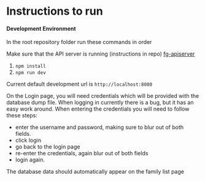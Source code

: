 # Instructions to run
#### Development Environment
In the root repository folder run these commands in order

Make sure that the API server is running (instructions in repo)
<a href='https://github.com/FamilyGenie/fg_apiserver'>fg-apiserver</a>

1. `npm install`
2. `npm run dev`

Current default development url is `http://localhost:8080`

On the Login page, you will need credentials which will be provided with the database dump file.
When logging in currently there is a bug, but it has an easy work around.
When entering the credentials you will need to follow these steps:

* enter the username and password, making sure to blur out of both fields.
* click login
* go back to the login page
* re-enter the credentials, again blur out of both fields
* login again.

The database data should automatically appear on the family list page
